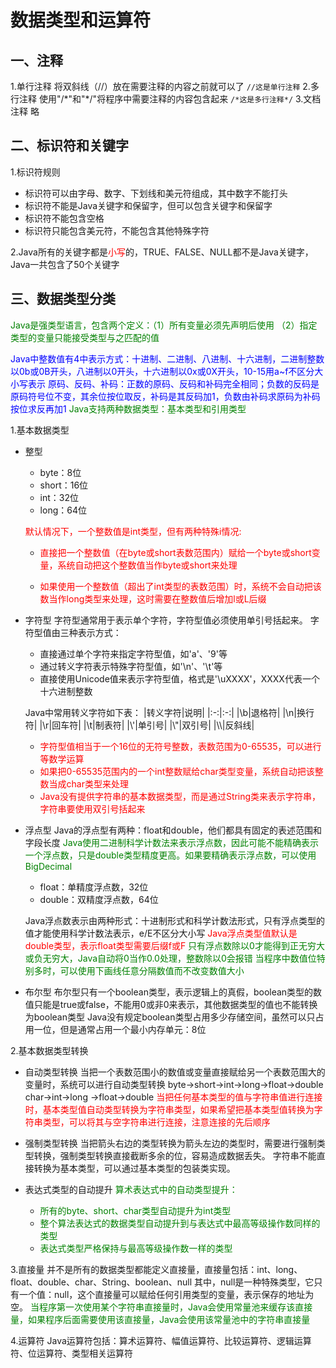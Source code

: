 # 数据类型和运算符

## 一、注释

1.单行注释
将双斜线（//）放在需要注释的内容之前就可以了
`//这是单行注释`
2.多行注释
使用"/\*"和"\*/"将程序中需要注释的内容包含起来
`/*这是多行注释*/`
3.文档注释
略

## 二、标识符和关键字

1.标识符规则

* 标识符可以由字母、数字、下划线和美元符组成，其中数字不能打头
* 标识符不能是Java关键字和保留字，但可以包含关键字和保留字
* 标识符不能包含空格
* 标识符只能包含美元符，不能包含其他特殊字符

2.Java所有的关键字都是<font color=red>小写</font>的，TRUE、FALSE、NULL都不是Java关键字，Java一共包含了50个关键字

## 三、数据类型分类

<font color=green>Java是强类型语言，包含两个定义：（1）所有变量必须先声明后使用 （2）指定类型的变量只能接受类型与之匹配的值</font>

<font color=blue>Java中整数值有4中表示方式：十进制、二进制、八进制、十六进制，二进制整数以0b或0B开头，八进制以0开头，十六进制以0x或0X开头，10-15用a~f不区分大小写表示</font>
<font color=blue>原码、反码、补码：正数的原码、反码和补码完全相同；负数的反码是原码符号位不变，其余位按位取反，补码是其反码加1，负数由补码求原码为补码按位求反再加1</font>
<font color=green>Java支持两种数据类型：基本类型和引用类型</font>

1.基本数据类型

* 整型
    * byte：8位
    * short：16位
    * int：32位
    * long：64位

    <font color=red>默认情况下，一个整数值是int类型，但有两种特殊i情况:</font>
    * <font color=red>直接把一个整数值（在byte或short表数范围内）赋给一个byte或short变量，系统自动把这个整数值当作byte或short来处理</font>

    * <font color=red>如果使用一个整数值（超出了int类型的表数范围）时，系统不会自动把该数当作long类型来处理，这时需要在整数值后增加l或L后缀</font>

* 字符型
字符型通常用于表示单个字符，字符型值必须使用单引号括起来。
字符型值由三种表示方式：

    * 直接通过单个字符来指定字符型值，如'a'、'9'等
    * 通过转义字符表示特殊字符型值，如'\n'、'\t'等
    * 直接使用Unicode值来表示字符型值，格式是'\uXXXX'，XXXX代表一个十六进制整数

    Java中常用转义字符如下表：
    |转义字符|说明|
    |:-:|:-:|
    |\b|退格符|
    |\n|换行符|
    |\r|回车符|
    |\t|制表符|
    |\\'|单引号|
    |\\"|双引号|
    |\\\\|反斜线|

    * <font color=red>字符型值相当于一个16位的无符号整数，表数范围为0-65535，可以进行等数学运算</font>
    * <font color=red>如果把0-65535范围内的一个int整数赋给char类型变量，系统自动把该整数当成char类型来处理</font>
    * <font color=red>Java没有提供字符串的基本数据类型，而是通过String类来表示字符串，字符串要使用双引号括起来</font>

* 浮点型
    Java的浮点型有两种：float和double，他们都具有固定的表述范围和字段长度
    <font color=green>Java使用二进制科学计数法来表示浮点数，因此可能不能精确表示一个浮点数，只是double类型精度更高。如果要精确表示浮点数，可以使用BigDecimal</font>
    * float：单精度浮点数，32位
    * double：双精度浮点数，64位

    Java浮点数表示由两种形式：十进制形式和科学计数法形式，只有浮点类型的值才能使用科学计数法表示，e/E不区分大小写
    <font color=red>Java浮点类型值默认是double类型，表示float类型需要后缀f或F</font>
    <font color=green>只有浮点数除以0才能得到正无穷大或负无穷大，Java自动将0当作0.0处理，整数除以0会报错</font>
    <font color=green>当程序中数值位特别多时，可以使用下画线任意分隔数值而不改变数值大小</font>

* 布尔型
    布尔型只有一个boolean类型，表示逻辑上的真假，boolean类型的数值只能是true或false，不能用0或非0来表示，其他数据类型的值也不能转换为boolean类型
    Java没有规定boolean类型占用多少存储空间，虽然可以只占用一位，但是通常占用一个最小内存单元：8位

2.基本数据类型转换

* 自动类型转换
当把一个表数范围小的数值或变量直接赋给另一个表数范围大的变量时，系统可以进行自动类型转换
byte->short->int->long->float->double
char->int->long ->float->double
<font color=red>当把任何基本类型的值与字符串值进行连接时，基本类型值自动类型转换为字符串类型，如果希望把基本类型值转换为字符串类型，可以将其与空字符串进行连接，注意连接的先后顺序</font>

* 强制类型转换
当把箭头右边的类型转换为箭头左边的类型时，需要进行强制类型转换，强制类型转换直接截断多余的位，容易造成数据丢失。
字符串不能直接转换为基本类型，可以通过基本类型的包装类实现。

* 表达式类型的自动提升
<font color=green>算术表达式中的自动类型提升：</font>
    * <font color=green>所有的byte、short、char类型自动提升为int类型</font>
    * <font color=green>整个算法表达式的数据类型自动提升到与表达式中最高等级操作数同样的类型</font>
    * <font color=green>表达式类型严格保持与最高等级操作数一样的类型</font>

3.直接量
并不是所有的数据类型都能定义直接量，直接量包括：int、long、float、double、char、String、boolean、null
其中，null是一种特殊类型，它只有一个值：null，这个直接量可以赋给任何引用类型的变量，表示保存的地址为空。
<font color=green>当程序第一次使用某个字符串直接量时，Java会使用常量池来缓存该直接量，如果程序后面需要使用该直接量，Java会使用该常量池中的字符串直接量</font>

4.运算符
Java运算符包括：算术运算符、幅值运算符、比较运算符、逻辑运算符、位运算符、类型相关运算符
